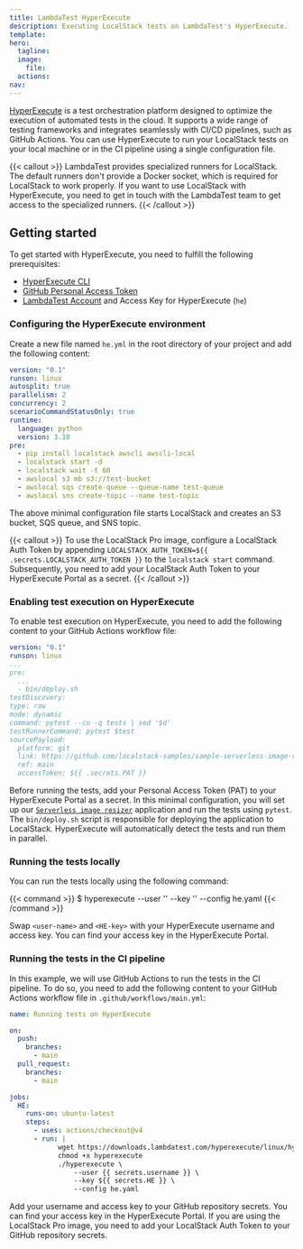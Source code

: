 ```yaml
---
title: LambdaTest HyperExecute
description: Executing LocalStack tests on LambdaTest's HyperExecute.
template: 
hero:
  tagline: 
  image:
    file: 
  actions:
nav: 
---
```


[HyperExecute](https://www.lambdatest.com/hyperexecute) is a test orchestration platform designed to optimize the execution of automated tests in the cloud.
It supports a wide range of testing frameworks and integrates seamlessly with CI/CD pipelines, such as GitHub Actions.
You can use HyperExecute to run your LocalStack tests on your local machine or in the CI pipeline using a single configuration file.

{{< callout >}}
LambdaTest provides specialized runners for LocalStack.
The default runners don't provide a Docker socket, which is required for LocalStack to work properly.
If you want to use LocalStack with HyperExecute, you need to get in touch with the LambdaTest team to get access to the specialized runners.
{{< /callout >}}

## Getting started

To get started with HyperExecute, you need to fulfill the following prerequisites:

- [HyperExecute CLI](https://www.lambdatest.com/support/docs/hyperexecute-cli-run-tests-on-hyperexecute-grid/)
- [GitHub Personal Access Token](https://docs.github.com/en/authentication/keeping-your-account-and-data-secure/managing-your-personal-access-tokens)
- [LambdaTest Account](https://hyperexecute.lambdatest.com/) and Access Key for HyperExecute (`he`)

### Configuring the HyperExecute environment

Create a new file named `he.yml` in the root directory of your project and add the following content:

```yaml
version: "0.1"
runson: linux
autosplit: true
parallelism: 2
concurrency: 2
scenarioCommandStatusOnly: true
runtime:
  language: python
  version: 3.10
pre:
  - pip install localstack awscli awscli-local
  - localstack start -d
  - localstack wait -t 60
  - awslocal s3 mb s3://test-bucket
  - awslocal sqs create-queue --queue-name test-queue
  - awslocal sns create-topic --name test-topic
```

The above minimal configuration file starts LocalStack and creates an S3 bucket, SQS queue, and SNS topic.

{{< callout >}}
To use the LocalStack Pro image, configure a LocalStack Auth Token by appending `LOCALSTACK_AUTH_TOKEN=${{ .secrets.LOCALSTACK_AUTH_TOKEN }}` to the `localstack start` command.
Subsequently, you need to add your LocalStack Auth Token to your HyperExecute Portal as a secret.
{{< /callout >}}

### Enabling test execution on HyperExecute

To enable test execution on HyperExecute, you need to add the following content to your GitHub Actions workflow file:

```yaml
version: "0.1"
runson: linux
...
pre:
  ...
  - bin/deploy.sh
testDiscovery:
type: raw
mode: dynamic
command: pytest --co -q tests | sed '$d'
testRunnerCommand: pytest $test
sourcePayload:
  platform: git
  link: https://github.com/localstack-samples/sample-serverless-image-resizer-s3-lambda
  ref: main
  accessToken: ${{ .secrets.PAT }}
```

Before running the tests, add your Personal Access Token (PAT) to your HyperExecute Portal as a secret.
In this minimal configuration, you will set up our [`Serverless image resizer`](https://github.com/localstack-samples/sample-serverless-image-resizer-s3-lambda) application and run the tests using `pytest`.
The `bin/deploy.sh` script is responsible for deploying the application to LocalStack.
HyperExecute will automatically detect the tests and run them in parallel.

### Running the tests locally

You can run the tests locally using the following command:

{{< command >}}
$ hyperexecute --user '<user-name>' --key '<HE-key>' --config he.yaml
{{< /command >}}

Swap `<user-name>` and `<HE-key>` with your HyperExecute username and access key.
You can find your access key in the HyperExecute Portal.

### Running the tests in the CI pipeline

In this example, we will use GitHub Actions to run the tests in the CI pipeline.
To do so, you need to add the following content to your GitHub Actions workflow file in `.github/workflows/main.yml`:

```yaml
name: Running tests on HyperExecute

on:
  push:
    branches:
      - main
  pull_request:
    branches:
      - main

jobs:
  HE:
    runs-on: ubuntu-latest
    steps:
      - uses: actions/checkout@v4
      - run: |
            wget https://downloads.lambdatest.com/hyperexecute/linux/hyperexecute
            chmod +x hyperexecute
            ./hyperexecute \
                --user {{ secrets.username }} \
                --key ${{ secrets.HE }} \
                --config he.yaml
```

Add your username and access key to your GitHub repository secrets.
You can find your access key in the HyperExecute Portal.
If you are using the LocalStack Pro image, you need to add your LocalStack Auth Token to your GitHub repository secrets.